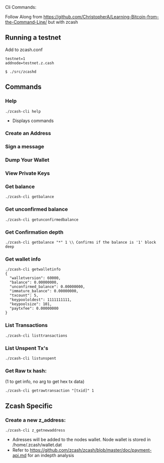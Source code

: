 Cli Commands:


Follow Along from https://github.com/ChristopherA/Learning-Bitcoin-from-the-Command-Line/ but with zcash


Running a testnet
-----------------
Add to zcash.conf
```
testnet=1
addnode=testnet.z.cash
```
```
$ ./src/zcashd
```

Commands
-----------

### Help
`./zcash-cli help`
* Displays commands

### Create an Address

### Sign a message

### Dump Your Wallet

### View Private Keys

### Get balance

`./zcash-cli getbalance`

### Get unconfirmed balance

`./zcash-cli getunconfirmedbalance`

### Get Confirmation depth

`./zcash-cli getbalance "*" 1 \\ Confirms if the balance is '1' block deep` 

### Get wallet info

```
./zcash-cli getwalletinfo
{
  "walletversion": 60000,
  "balance": 0.00000000,
  "unconfirmed_balance": 0.00000000,
  "immature_balance": 0.00000000,
  "txcount": 5,
  "keypoololdest": 1111111111,
  "keypoolsize": 101,
  "paytxfee": 0.00000000
}
```


### List Transactions

`./zcash-cli listtransactions`

### List Unspent Tx's

`./zcash-cli listunspent`

### Get Raw tx hash:
(1 to get info, no arg to get hex tx data)

`./zcash-cli getrawtransaction "[txid]" 1`


Zcash Specific
--------------


### Create a new z_address:

`./zcash-cli z_getnewaddress`

* Adresses will be added to the nodes wallet. Node wallet is stored in /home/.zcash/wallet.dat
* Refer to https://github.com/zcash/zcash/blob/master/doc/payment-api.md for an indepth analysis
